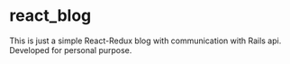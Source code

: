 # react_blog
This is just a simple React-Redux blog with communication with Rails api. Developed for personal purpose. 
